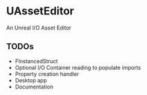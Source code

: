 # UAssetEditor
 An Unreal I/O Asset Editor

## TODOs
- FInstancedStruct
- Optional I/O Container reading to populate imports
- Property creation handler
- Desktop app
- Documentation
